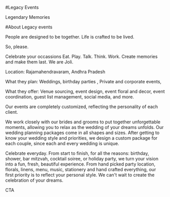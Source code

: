 #Legacy Events

Legendary Memories

#About Legacy events

People are designed to be together.
Life is crafted to be lived.

<!-- Fully. Unrestricted. Unbounded. -->

So, please.

Celebrate your occassions
Eat. Play. Talk. Think. Work.
Create memories and make them last.
We are Joli.

Location: Rajamahendravaram, Andhra Pradesh

What they plan: Weddings, birthday parties , Private and corporate events,

What they offer: Venue sourcing, event design, event floral and decor, event coordination, guest list management, social media, and more.

<!-- WEDDINGS -->

Our events are completely customized, reflecting the personality of each client.

We work closely with our brides and grooms to put together unforgettable moments, allowing you to relax as the wedding of your dreams unfolds. Our wedding planning packages come in all shapes and sizes. After getting to know your wedding style and priorities, we design a custom package for each couple, since each and every wedding is unique.

<!--  -->

Celebrate everyday. From start to finish, for all the reasons: birthday, shower, bar mitzvah, cocktail soiree, or holiday party, we turn your vision into a fun, fresh, beautiful experience. From hand picked party location, florals, linens, menu, music, stationery and hand crafted everything, our first priority is to reflect your personal style.
We can't wait to create the celebration of your dreams.

<!-- PLAN AN EVENT -->

CTA
​

